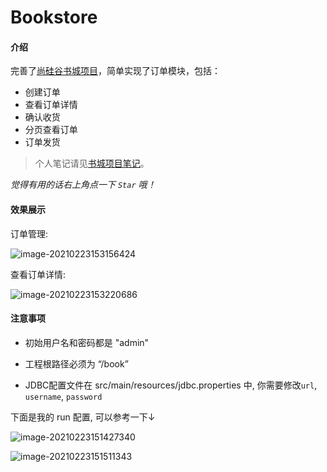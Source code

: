 # Bookstore

#### 介绍
完善了[尚硅谷书城项目](https://www.bilibili.com/video/BV1Y7411K7zz)，简单实现了订单模块，包括：

* 创建订单
* 查看订单详情
* 确认收货
* 分页查看订单
* 订单发货

> 个人笔记请见[书城项目笔记](https://www.wolai.com/oneice/h1fuDUbZvA2zyqeuk715qP?theme=light)。

*觉得有用的话右上角点一下 `Star` 哦！*

#### 效果展示

订单管理:

![image-20210223153156424](https://gitee.com/iIceCube/Images/raw/master/img/20210223153158.png)

查看订单详情:

![image-20210223153220686](https://gitee.com/iIceCube/Images/raw/master/img/20210223153221.png)

#### 注意事项

* 初始用户名和密码都是 "admin"

* 工程根路径必须为 “/book”
* JDBC配置文件在 src/main/resources/jdbc.properties 中, 你需要修改`url`, `username`, `password`

下面是我的 run 配置, 可以参考一下↓

![image-20210223151427340](https://gitee.com/iIceCube/Images/raw/master/img/20210223151435.png)

![image-20210223151511343](https://gitee.com/iIceCube/Images/raw/master/img/20210223151512.png)


